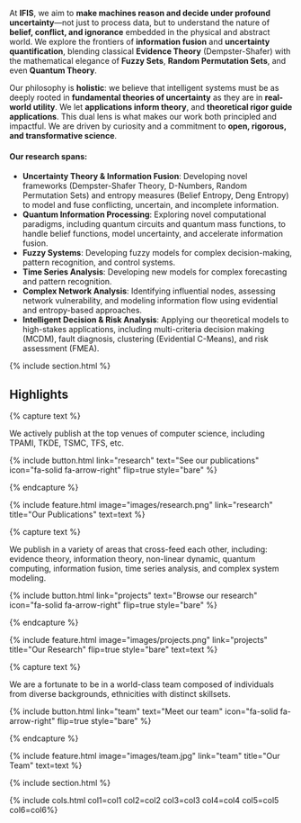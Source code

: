 ---
---

<p> 
  At <strong>IFIS</strong>, we aim to <strong>make machines reason and decide under profound uncertainty</strong>—not just to process data, but to understand the nature of <strong>belief, conflict, and ignorance</strong> embedded in the physical and abstract world. We explore the frontiers of <strong>information fusion</strong> and <strong>uncertainty quantification</strong>, blending classical <strong>Evidence Theory</strong> (Dempster-Shafer) with the mathematical elegance of <strong>Fuzzy Sets</strong>, <strong>Random Permutation Sets</strong>, and even <strong>Quantum Theory</strong>. 
</p>

<p> 
  Our philosophy is <strong>holistic</strong>: we believe that intelligent systems must be as deeply rooted in <strong>fundamental theories of uncertainty</strong> as they are in <strong>real-world utility</strong>. We let <strong>applications inform theory</strong>, and <strong>theoretical rigor guide applications</strong>. This dual lens is what makes our work both principled and impactful. We are driven by curiosity and a commitment to <strong>open, rigorous, and transformative science</strong>. 
</p>

<h4>Our research spans:</h4> 
<ul> 
  <li><strong>Uncertainty Theory &amp; Information Fusion</strong>: Developing novel frameworks (Dempster-Shafer Theory, D-Numbers, Random Permutation Sets) and entropy measures (Belief Entropy, Deng Entropy) to model and fuse conflicting, uncertain, and incomplete information.</li> 
  <li><strong>Quantum Information Processing</strong>: Exploring novel computational paradigms, including quantum circuits and quantum mass functions, to handle belief functions, model uncertainty, and accelerate information fusion.</li> 
  <li><strong>Fuzzy Systems</strong>: Developing fuzzy models for complex decision-making, pattern recognition, and control systems.</li>
  <li><strong>Time Series Analysis</strong>: Developing new models for complex forecasting and pattern recognition.</li>
  <li><strong>Complex Network Analysis</strong>: Identifying influential nodes, assessing network vulnerability, and modeling information flow using evidential and entropy-based approaches.</li> 
  <li><strong>Intelligent Decision &amp; Risk Analysis</strong>: Applying our theoretical models to high-stakes applications, including multi-criteria decision making (MCDM), fault diagnosis, clustering (Evidential C-Means), and risk assessment (FMEA).</li> 
</ul>

{% include section.html %}

## Highlights

{% capture text %}

We actively publish at the top venues of computer science, including TPAMI, TKDE, TSMC, TFS, etc.

{%
  include button.html
  link="research"
  text="See our publications"
  icon="fa-solid fa-arrow-right"
  flip=true
  style="bare"
%}

{% endcapture %}

{%
  include feature.html
  image="images/research.png"
  link="research"
  title="Our Publications"
  text=text
%}

{% capture text %}

We publish in a variety of areas that cross-feed each other, including:
evidence theory, information theory, non-linear dynamic, quantum computing, information fusion, time series analysis, and complex system modeling.

{%
  include button.html
  link="projects"
  text="Browse our research"
  icon="fa-solid fa-arrow-right"
  flip=true
  style="bare"
%}

{% endcapture %}

{%
  include feature.html
  image="images/projects.png"
  link="projects"
  title="Our Research"
  flip=true
  style="bare"
  text=text
%}

{% capture text %}

We are a fortunate to be in a world-class team composed of individuals from diverse backgrounds, ethnicities with distinct skillsets.

{%
  include button.html
  link="team"
  text="Meet our team"
  icon="fa-solid fa-arrow-right"
  flip=true
  style="bare"
%}

{% endcapture %}

{%
  include feature.html
  image="images/team.jpg"
  link="team"
  title="Our Team"
  text=text
%}

{% include section.html %}

{% include cols.html col1=col1 col2=col2 col3=col3 col4=col4 col5=col5 col6=col6%}
